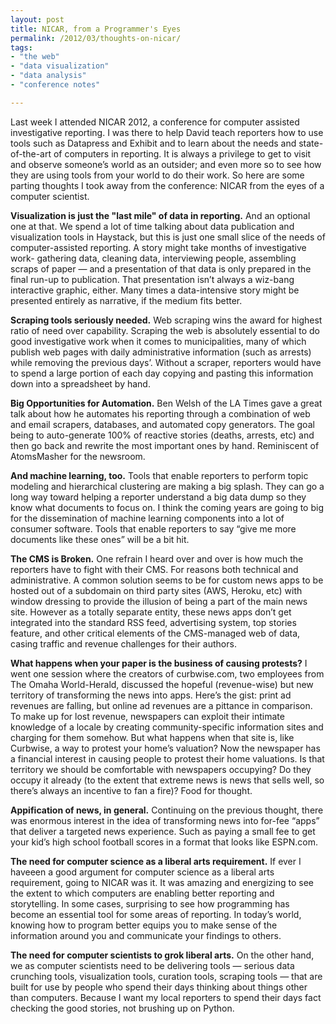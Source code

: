 ```yaml
---
layout: post
title: NICAR, from a Programmer's Eyes
permalink: /2012/03/thoughts-on-nicar/
tags:
- "the web"
- "data visualization"
- "data analysis"
- "conference notes"

---
```


Last week I attended NICAR 2012, a conference for computer assisted
investigative reporting. I was there to help David teach reporters how to use
tools such as Datapress and Exhibit and to learn about the needs and
state-of-the-art of computers in reporting. It is always a privilege to get to
visit and observe someone’s world as an outsider; and even more so to see how
they are using tools from your world to do their work. So here are some parting
thoughts I took away from the conference: NICAR from the eyes of a computer
scientist.

**Visualization is just the "last mile" of data in reporting.** And an optional one
at that. We spend a lot of time talking about data publication and
visualization tools in Haystack, but this is just one small slice of the needs
of computer-assisted reporting. A story might take months of investigative
work- gathering data, cleaning data, interviewing people, assembling scraps of
paper — and a presentation of that data is only prepared in the final run-up to
publication. That presentation isn’t always a wiz-bang interactive graphic,
either. Many times a data-intensive story might be presented entirely as
narrative, if the medium fits better.

**Scraping tools seriously needed.** Web scraping wins the award for highest ratio
of need over capability. Scraping the web is absolutely essential to do good
investigative work when it comes to municipalities, many of which publish web
pages with daily administrative information (such as arrests) while removing
the previous days’. Without a scraper, reporters would have to spend a large
portion of each day copying and pasting this information down into a
spreadsheet by hand.

**Big Opportunities for Automation.** Ben Welsh of the LA Times gave a great talk
about how he automates his reporting through  a combination of web and email
scrapers, databases, and automated copy generators. The goal being to
auto-generate 100% of reactive stories (deaths, arrests, etc) and then go back
and rewrite the most important ones by hand. Reminiscent of AtomsMasher for the
newsroom.

**And machine learning, too.** Tools that enable reporters to perform topic
modeling and hierarchical clustering are making a big splash. They can go a
long way toward helping a reporter understand a big data dump so they know what
documents to focus on. I think the coming years are going to big for the
dissemination of machine learning components into a lot of consumer software.
Tools that enable reporters to say “give me more documents like these ones”
will be a bit hit.

**The CMS is Broken.** One refrain I heard over and over is how much the reporters
have to fight with their CMS. For reasons both technical and administrative. A
common solution seems to be for custom news apps to be hosted out of a
subdomain on third party sites (AWS, Heroku, etc) with window dressing to
provide the illusion of being a part of the main news site. However as a
totally separate entity, these news apps don’t get integrated into the standard
RSS feed, advertising system, top stories feature, and other critical elements
of the CMS-managed web of data, casing traffic and revenue challenges for their
authors.

**What happens when your paper is the business of causing protests?** I went one
session where the creators of curbwise.com, two employees from The Omaha
World-Herald, discussed the hopeful (revenue-wise) but new territory of
transforming the news into apps. Here’s the gist: print ad revenues are
falling, but online ad revenues are a pittance in comparison. To make up for
lost revenue, newspapers can exploit their intimate knowledge of a locale by
creating community-specific information sites and charging for them somehow.
But what happens when that site is, like Curbwise, a way to protest your home’s
valuation? Now the newspaper has a financial interest in causing people to
protest their home valuations. Is that territory we should be comfortable with
newspapers occupying? Do they occupy it already (to the extent that extreme
news is news that sells well, so there’s always an incentive to fan a fire)?
Food for thought.

**Appification of news, in general.** Continuing on the previous thought, there was
enormous interest in the idea of transforming news into for-fee “apps” that
deliver a targeted news experience. Such as paying a small fee to get your
kid’s high school football scores in a format that looks like ESPN.com.

**The need for computer science as a liberal arts requirement.** If ever I haveeen
a good argument for computer science as a liberal arts requirement, going to
NICAR was it. It was amazing and energizing to see the extent to which
computers are enabling better reporting and storytelling. In some cases,
surprising to see how programming has become an essential tool for some areas
of reporting. In today’s world, knowing how to program better equips you to
make sense of the information around you and communicate your findings to
others.

**The need for computer scientists to grok liberal arts.** On the other hand,
we as computer scientists need to be delivering tools — serious data crunching
tools, visualization tools, curation tools, scraping tools — that are built for
use by people who spend their days thinking about things other than computers.
Because I want my local reporters to spend their days fact checking the good
stories, not brushing up on Python.
